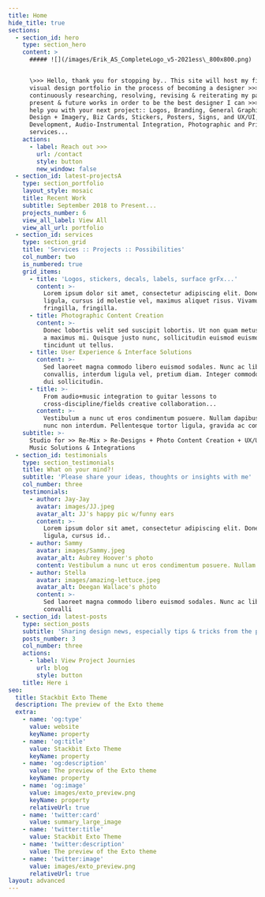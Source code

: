```yaml
---
title: Home
hide_title: true
sections:
  - section_id: hero
    type: section_hero
    content: >
      ##### ![](/images/Erik_AS_CompleteLogo_v5-2021ess\_800x800.png)


      \>>> Hello, thank you for stopping by.. This site will host my first
      visual design portfolio in the process of becoming a designer >>> I am
      continuously researching, resolving, revising & reiterating my past,
      present & future works in order to be the best designer I can >>> let me
      help you with your next project:: Logos, Branding, General Graphic/Visual
      Design + Imagery, Biz Cards, Stickers, Posters, Signs, and UX/UI, Website
      Development, Audio-Instrumental Integration, Photographic and Print
      services...
    actions:
      - label: Reach out >>>
        url: /contact
        style: button
        new_window: false
  - section_id: latest-projectsA
    type: section_portfolio
    layout_style: mosaic
    title: Recent Work
    subtitle: September 2018 to Present...
    projects_number: 6
    view_all_label: View All
    view_all_url: portfolio
  - section_id: services
    type: section_grid
    title: 'Services :: Projects :: Possibilities'
    col_number: two
    is_numbered: true
    grid_items:
      - title: 'Logos, stickers, decals, labels, surface grFx...'
        content: >-
          Lorem ipsum dolor sit amet, consectetur adipiscing elit. Donec nisl
          ligula, cursus id molestie vel, maximus aliquet risus. Vivamus in nibh
          fringilla, fringilla.
      - title: Photographic Content Creation
        content: >-
          Donec lobortis velit sed suscipit lobortis. Ut non quam metus. Nullam
          a maximus mi. Quisque justo nunc, sollicitudin euismod euismod at,
          tincidunt ut tellus.
      - title: User Experience & Interface Solutions
        content: >-
          Sed laoreet magna commodo libero euismod sodales. Nunc ac libero
          convallis, interdum ligula vel, pretium diam. Integer commodo sem at
          dui sollicitudin.
      - title: >-
          From audio+music integration to guitar lessons to
          cross-discipline/fields creative collaboration...
        content: >-
          Vestibulum a nunc ut eros condimentum posuere. Nullam dapibus quis
          nunc non interdum. Pellentesque tortor ligula, gravida ac commodo eu.
    subtitle: >-
      Studio for >> Re-Mix > Re-Designs + Photo Content Creation + UX/UI + Web +
      Music Solutions & Integrations
  - section_id: testimonials
    type: section_testimonials
    title: What on your mind?!
    subtitle: 'Please share your ideas, thoughts or insights with me'
    col_number: three
    testimonials:
      - author: Jay-Jay
        avatar: images/JJ.jpeg
        avatar_alt: JJ's happy pic w/funny ears
        content: >-
          Lorem ipsum dolor sit amet, consectetur adipiscing elit. Donec nisl
          ligula, cursus id..
      - author: Sammy
        avatar: images/Sammy.jpeg
        avatar_alt: Aubrey Hoover's photo
        content: Vestibulum a nunc ut eros condimentum posuere. Nullam dapib
      - author: Stella
        avatar: images/amazing-lettuce.jpeg
        avatar_alt: Deegan Wallace's photo
        content: >-
          Sed laoreet magna commodo libero euismod sodales. Nunc ac libero
          convalli
  - section_id: latest-posts
    type: section_posts
    subtitle: 'Sharing design news, especially tips & tricks from the pros/YOU out there!'
    posts_number: 3
    col_number: three
    actions:
      - label: View Project Journies
        url: blog
        style: button
    title: Here i
seo:
  title: Stackbit Exto Theme
  description: The preview of the Exto theme
  extra:
    - name: 'og:type'
      value: website
      keyName: property
    - name: 'og:title'
      value: Stackbit Exto Theme
      keyName: property
    - name: 'og:description'
      value: The preview of the Exto theme
      keyName: property
    - name: 'og:image'
      value: images/exto_preview.png
      keyName: property
      relativeUrl: true
    - name: 'twitter:card'
      value: summary_large_image
    - name: 'twitter:title'
      value: Stackbit Exto Theme
    - name: 'twitter:description'
      value: The preview of the Exto theme
    - name: 'twitter:image'
      value: images/exto_preview.png
      relativeUrl: true
layout: advanced
---
```

